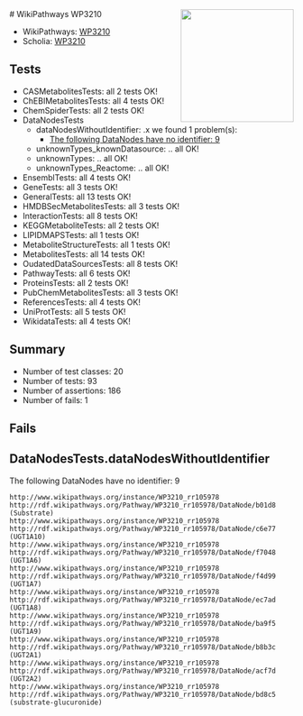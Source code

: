 <img style="float: right; width: 200px" src="https://upload.wikimedia.org/wikipedia/commons/thumb/8/83/Wplogo_with_text_500.png/640px-Wplogo_with_text_500.png" />
# WikiPathways WP3210

* WikiPathways: [WP3210](https://wikipathways.org/pathways/WP3210)
* Scholia: [WP3210](https://scholia.toolforge.org/wikipathways/WP3210)
## Tests
* CASMetabolitesTests: all 2 tests OK!
* ChEBIMetabolitesTests: all 4 tests OK!
* ChemSpiderTests: all 2 tests OK!
* DataNodesTests
    * dataNodesWithoutIdentifier: .x we found 1 problem(s):
        * [The following DataNodes have no identifier: 9](#d2d32fa8)
    * unknownTypes_knownDatasource: .. all OK!
    * unknownTypes: .. all OK!
    * unknownTypes_Reactome: .. all OK!
* EnsemblTests: all 4 tests OK!
* GeneTests: all 3 tests OK!
* GeneralTests: all 13 tests OK!
* HMDBSecMetabolitesTests: all 3 tests OK!
* InteractionTests: all 8 tests OK!
* KEGGMetaboliteTests: all 2 tests OK!
* LIPIDMAPSTests: all 1 tests OK!
* MetaboliteStructureTests: all 1 tests OK!
* MetabolitesTests: all 14 tests OK!
* OudatedDataSourcesTests: all 8 tests OK!
* PathwayTests: all 6 tests OK!
* ProteinsTests: all 2 tests OK!
* PubChemMetabolitesTests: all 3 tests OK!
* ReferencesTests: all 4 tests OK!
* UniProtTests: all 5 tests OK!
* WikidataTests: all 4 tests OK!


## Summary

* Number of test classes: 20
* Number of tests: 93
* Number of assertions: 186
* Number of fails: 1

## Fails

<a name="d2d32fa8" />

## DataNodesTests.dataNodesWithoutIdentifier

The following DataNodes have no identifier: 9
```
http://www.wikipathways.org/instance/WP3210_rr105978 http://rdf.wikipathways.org/Pathway/WP3210_rr105978/DataNode/b01d8 (Substrate)
http://www.wikipathways.org/instance/WP3210_rr105978 http://rdf.wikipathways.org/Pathway/WP3210_rr105978/DataNode/c6e77 (UGT1A10)
http://www.wikipathways.org/instance/WP3210_rr105978 http://rdf.wikipathways.org/Pathway/WP3210_rr105978/DataNode/f7048 (UGT1A6)
http://www.wikipathways.org/instance/WP3210_rr105978 http://rdf.wikipathways.org/Pathway/WP3210_rr105978/DataNode/f4d99 (UGT1A7)
http://www.wikipathways.org/instance/WP3210_rr105978 http://rdf.wikipathways.org/Pathway/WP3210_rr105978/DataNode/ec7ad (UGT1A8)
http://www.wikipathways.org/instance/WP3210_rr105978 http://rdf.wikipathways.org/Pathway/WP3210_rr105978/DataNode/ba9f5 (UGT1A9)
http://www.wikipathways.org/instance/WP3210_rr105978 http://rdf.wikipathways.org/Pathway/WP3210_rr105978/DataNode/b8b3c (UGT2A1)
http://www.wikipathways.org/instance/WP3210_rr105978 http://rdf.wikipathways.org/Pathway/WP3210_rr105978/DataNode/acf7d (UGT2A2)
http://www.wikipathways.org/instance/WP3210_rr105978 http://rdf.wikipathways.org/Pathway/WP3210_rr105978/DataNode/bd8c5 (substrate-glucuronide)
```

